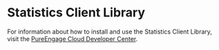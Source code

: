 # Statistics Client Library

For information about how to install and use the Statistics Client Library, visit the [PureEngage Cloud Developer Center](https://developer.genesyscloud.com/client-libraries/statistics).